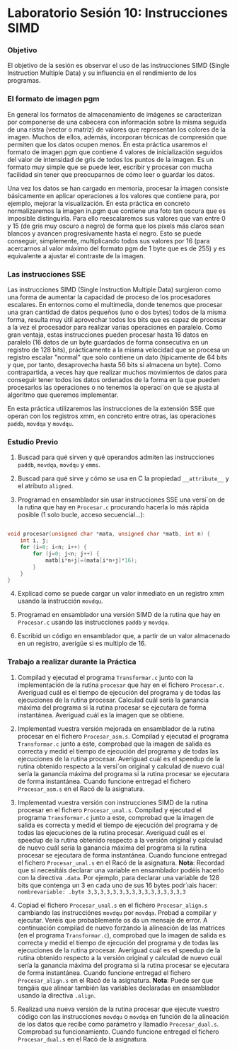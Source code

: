 # Laboratorio Sesión 10: Instrucciones SIMD

### Objetivo

El objetivo de la sesión es observar el uso de las instrucciones SIMD (Single Instruction Multiple Data) y su influencia en el rendimiento de los programas.

### El formato de imagen pgm

En general los formatos de almacenamiento de imágenes se caracterizan por componerse de una cabecera con información sobre la misma seguida de una ristra (vector o matriz) de valores que representan los colores de la imagen. Muchos de ellos, además, incorporan técnicas de compresión que permiten que los datos ocupen menos. En esta práctica usaremos el formato de imagen pgm que contiene 4 valores de inicialización seguidos del valor de intensidad de gris de todos los puntos de la imagen. Es un formato muy simple que se puede leer, escribir y procesar con mucha facilidad sin tener que preocuparnos de cómo leer o guardar los datos.

Una vez los datos se han cargado en memoria, procesar la imagen consiste básicamente en aplicar operaciones a los valores que contiene para, por ejemplo, mejorar la visualización. En esta práctica en concreto normalizaremos la imagen in.pgm que contiene una foto tan oscura que es imposible distinguirla. Para ello reescalaremos sus valores que van entre 0 y 15 (de gris muy oscuro a negro) de forma que los pixels más claros sean blancos y avancen progresivamente hasta el negro. Esto se puede conseguir, simplemente, multiplicando todos sus valores por 16 (para acercarnos al valor máximo del formato pgm de 1 byte que es de 255) y es equivalente a ajustar el contraste de la imagen.

### Las instrucciones SSE

Las instrucciones SIMD (Single Instruction Multiple Data) surgieron como una forma de aumentar la capacidad de proceso de los procesadores escalares. En entornos como el multimedia, donde tenemos que procesar una gran cantidad de datos pequeños (uno o dos bytes) todos de la misma forma, resulta muy útil aprovechar todos los bits que es capaz de procesar a la vez el procesador para realizar varias operaciones en paralelo. Como gran ventaja, estas instrucciones pueden procesar hasta 16 datos en paralelo (16 datos de un byte guardados de forma consecutiva en un registro de 128 bits), prácticamente a la misma velocidad que se
procesa un registro escalar "normal" que solo contiene un dato (típicamente de 64 bits y que, por tanto, desaprovecha hasta 56 bits si almacena un byte). Como contrapartida, a veces hay que realizar muchos movimientos de datos para conseguir tener todos los datos ordenados de la forma en la que pueden procesarlos las operaciones o no tenemos la operaci´on que se ajusta al algoritmo que queremos implementar. 

En esta práctica utilizaremos las instrucciones de la extensión SSE que operan con los registros xmm, en concreto entre otras, las operaciones ``paddb``, ``movdqa`` y ``movdqu``.

### Estudio Previo

1. Buscad para qué sirven y qué operandos admiten las instrucciones ``paddb``, ``movdqa``, ``movdqu`` y ``emms``.

2. Buscad para qué sirve y cómo se usa en C la propiedad ``__attribute__`` y el atributo ``aligned``.

3. Programad en ensamblador sin usar instrucciones SSE una versi´on de la rutina que hay en ``Procesar.c`` procurando hacerla lo más rápida posible (1 solo bucle, acceso secuencial...):

``` c

void procesar(unsigned char *mata, unsigned char *matb, int n) {
	int i, j;
	for (i=0; i<n; i++) {
		for (j=0; j<n; j++) {
			matb[i*n+j]=(mata[i*n+j]*16);
		}
	}
}

```

4. Explicad como se puede cargar un valor inmediato en un registro xmm usando la instrucción ``movdqu``.

5. Programad en ensamblador una versión SIMD de la rutina que hay en ``Procesar.c`` usando las instrucciones ``paddb`` y ``movdqu``.

6. Escribid un código en ensamblador que, a partir de un valor almacenado en un registro, averigüe si es multiplo de 16.

### Trabajo a realizar durante la Práctica

1. Compilad y ejecutad el programa ``Transformar.c`` junto con la implementación de la rutina ``procesar`` que hay en el fichero ``Procesar.c``. Averiguad cuál es el tiempo de ejecución del programa y de todas las ejecuciones de la rutina procesar. Calculad cuál sería la ganancia máxima del programa si la rutina procesar se ejecutara de forma instantánea. Averiguad cuál es la imagen que se obtiene.

2. Implementad vuestra versión mejorada en ensamblador de la rutina procesar en el fichero ``Procesar_asm.s``. Compilad y ejecutad el programa ``Transformar.c`` junto a este, comprobad que la imagen de salida es correcta y medid el tiempo de ejecución del programa y de todas las ejecuciones de la rutina procesar. Averiguad cuál es el speedup de la rutina obtenido respecto a la versi´on original y calculad de nuevo cuál sería la ganancia máxima del programa si la rutina procesar se ejecutara de forma instantánea. Cuando funcione entregad el fichero ``Procesar_asm.s`` en el Racó de la asignatura.

3. Implementad vuestra versión con instrucciones SIMD de la rutina procesar en el fichero ``Procesar_unal.s``. Compilad y ejecutad el programa ``Transformar.c`` junto a este, comprobad que la imagen de salida es correcta y medid el tiempo de ejecución del programa y de todas las ejecuciones de la rutina procesar. Averiguad cuál es el speedup de la rutina obtenido respecto a la versión original y calculad de nuevo cuál sería la ganancia máxima del programa si la rutina procesar se ejecutara de forma instantánea. Cuando funcione entregad el fichero ``Procesar_unal.s`` en el Racó de la asignatura.
**Nota**: Recordad que si necesitáis declarar una variable en ensamblador podéis hacerlo con la directiva ``.data``. Por ejemplo, para declarar una variable de 128 bits que contenga un 3 en cada uno de sus 16 bytes podr´ıais hacer:
``nombrevariable: .byte 3,3,3,3,3,3,3,3,3,3,3,3,3,3,3,3``

4. Copiad el fichero ``Procesar_unal.s`` en el fichero ``Procesar_align.s`` cambiando las instrucciónes ``movdqu`` por ``movdqa``. Probad a compilar y ejecutar. Veréis que probablemente os da un mensaje de error.
A continuación compilad de nuevo forzando la alineación de las matrices (en el programa ``Transformar.c``), comprobad que la imagen de salida es correcta y medid el tiempo de ejecución del programa y de todas las ejecuciones de la rutina procesar. Averiguad cuál es el speedup de la rutina obtenido respecto a la versión original y calculad de nuevo cuál sería la ganancia máxima del programa si la rutina procesar se ejecutara de forma instantánea. Cuando funcione entregad el fichero ``Procesar_align.s`` en el Racó de la asignatura.
**Nota**: Puede ser que tengáis que alinear también las variables declaradas en ensamblador usando la directiva ``.align``.

5. Realizad una nueva versión de la rutina procesar que ejecute vuestro código con las instrucciones ``movdqu`` o ``movdqa`` en función de la alineación de los datos que recibe como parámetro y llamadlo ``Procesar_dual.s``. Comprobad su funcionamiento. Cuando funcione entregad el fichero ``Procesar_dual.s`` en el Racó de la asignatura.
